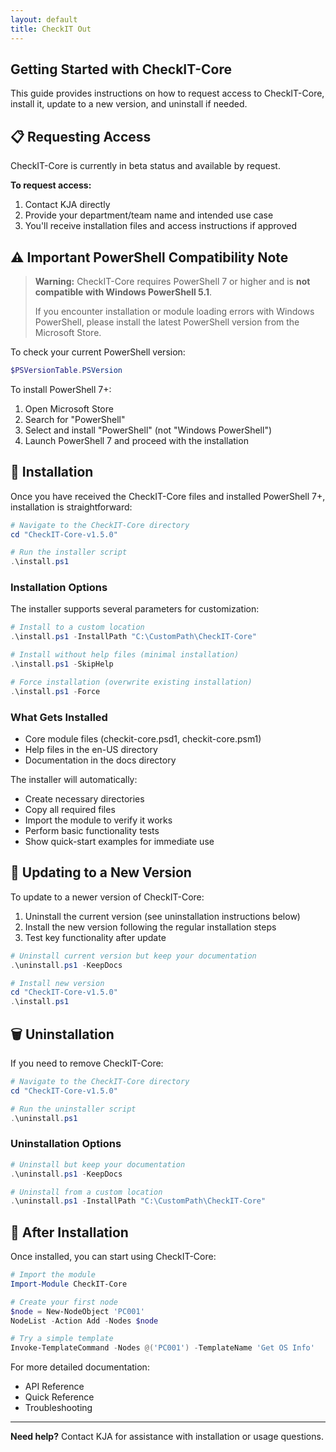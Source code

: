 ```yaml
---
layout: default
title: CheckIT Out
---
```


<link rel="stylesheet" href="../assets/style.css">

## Getting Started with CheckIT-Core

This guide provides instructions on how to request access to CheckIT-Core, install it, update to a new version, and uninstall if needed.

## 📋 Requesting Access

CheckIT-Core is currently in beta status and available by request.

**To request access:**

1. Contact KJA directly
2. Provide your department/team name and intended use case
3. You'll receive installation files and access instructions if approved

## ⚠️ Important PowerShell Compatibility Note

> **Warning:** CheckIT-Core requires PowerShell 7 or higher and is **not compatible with Windows PowerShell 5.1**. 
>
> If you encounter installation or module loading errors with Windows PowerShell, please install the latest PowerShell version from the Microsoft Store.

To check your current PowerShell version:

```powershell
$PSVersionTable.PSVersion
```

To install PowerShell 7+:
1. Open Microsoft Store
2. Search for "PowerShell"
3. Select and install "PowerShell" (not "Windows PowerShell")
4. Launch PowerShell 7 and proceed with the installation

## 🔧 Installation

Once you have received the CheckIT-Core files and installed PowerShell 7+, installation is straightforward:

```powershell
# Navigate to the CheckIT-Core directory
cd "CheckIT-Core-v1.5.0"

# Run the installer script
.\install.ps1
```

### Installation Options

The installer supports several parameters for customization:

```powershell
# Install to a custom location
.\install.ps1 -InstallPath "C:\CustomPath\CheckIT-Core"

# Install without help files (minimal installation)
.\install.ps1 -SkipHelp

# Force installation (overwrite existing installation)
.\install.ps1 -Force
```

### What Gets Installed

- Core module files (checkit-core.psd1, checkit-core.psm1)
- Help files in the en-US directory
- Documentation in the docs directory

The installer will automatically:
- Create necessary directories
- Copy all required files
- Import the module to verify it works
- Perform basic functionality tests
- Show quick-start examples for immediate use

## 🔄 Updating to a New Version

To update to a newer version of CheckIT-Core:

1. Uninstall the current version (see uninstallation instructions below)
2. Install the new version following the regular installation steps
3. Test key functionality after update

```powershell
# Uninstall current version but keep your documentation
.\uninstall.ps1 -KeepDocs

# Install new version
cd "CheckIT-Core-v1.5.0"
.\install.ps1
```

## 🗑️ Uninstallation

If you need to remove CheckIT-Core:

```powershell
# Navigate to the CheckIT-Core directory
cd "CheckIT-Core-v1.5.0"

# Run the uninstaller script
.\uninstall.ps1
```

### Uninstallation Options

```powershell
# Uninstall but keep your documentation
.\uninstall.ps1 -KeepDocs

# Uninstall from a custom location
.\uninstall.ps1 -InstallPath "C:\CustomPath\CheckIT-Core"
```

## 🚀 After Installation

Once installed, you can start using CheckIT-Core:

```powershell
# Import the module
Import-Module CheckIT-Core

# Create your first node
$node = New-NodeObject 'PC001'
NodeList -Action Add -Nodes $node

# Try a simple template
Invoke-TemplateCommand -Nodes @('PC001') -TemplateName 'Get OS Info'
```

For more detailed documentation:
- API Reference
- Quick Reference
- Troubleshooting

---

**Need help?** Contact KJA for assistance with installation or usage questions.
